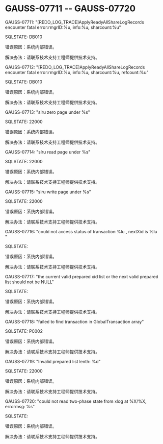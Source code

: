 # GAUSS-07711 -- GAUSS-07720<a name="ZH-CN_TOPIC_0000001090926305"></a>

GAUSS-07711: "\[REDO\_LOG\_TRACE\]ApplyReadyAllShareLogRecords encounter fatal error:rmgrID:%u, info:%u, sharcount:%u"

SQLSTATE: DB010

错误原因：系统内部错误。

解决办法：请联系技术支持工程师提供技术支持。

GAUSS-07712: "\[REDO\_LOG\_TRACE\]ApplyReadyAllShareLogRecords encounter fatal error:rmgrID:%u, info:%u, sharcount:%u, refcount:%u"

SQLSTATE: DB010

错误原因：系统内部错误。

解决办法：请联系技术支持工程师提供技术支持。

GAUSS-07713: "slru zero page under %s"

SQLSTATE: 22000

错误原因：系统内部错误。

解决办法：请联系技术支持工程师提供技术支持。

GAUSS-07714: "slru read page under %s"

SQLSTATE: 22000

错误原因：系统内部错误。

解决办法：请联系技术支持工程师提供技术支持。

GAUSS-07715: "slru write page under %s"

SQLSTATE: 22000

错误原因：系统内部错误。

解决办法：请联系技术支持工程师提供技术支持。

GAUSS-07716: "could not access status of transaction %lu , nextXid is %lu "

SQLSTATE:

错误原因：系统内部错误。

解决办法：请联系技术支持工程师提供技术支持。

GAUSS-07717: "the current valid prepared xid list or the next valid prepared list should not be NULL"

SQLSTATE:

错误原因：系统内部错误。

解决办法：请联系技术支持工程师提供技术支持。

GAUSS-07718: "failed to find transaction in GlobalTransaction array"

SQLSTATE: P0002

错误原因：系统内部错误。

解决办法：请联系技术支持工程师提供技术支持。

GAUSS-07719: "Invalid prepared list lenth: %d"

SQLSTATE: 22000

错误原因：系统内部错误。

解决办法：请联系技术支持工程师提供技术支持。

GAUSS-07720: "could not read two-phase state from xlog at %X/%X, errormsg: %s"

SQLSTATE:

错误原因：系统内部错误。

解决办法：请联系技术支持工程师提供技术支持。

